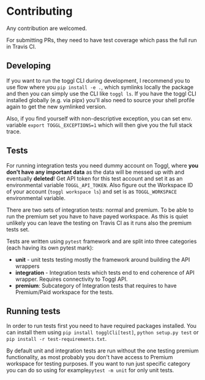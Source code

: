 # Contributing

Any contribution are welcomed.

For submitting PRs, they need to have test coverage which pass the full run in Travis CI.

## Developing

If you want to run the toggl CLI during development, I recommend you to use flow where you `pip install -e .`, which
symlinks locally the package and then you can simply use the CLI like `toggl ls`. If you have the toggl CLI installed globally (e.g. via pipx) you'll also need to source your shell profile again to get the new symlinked version.

Also, if you find yourself with non-descriptive exception, you can set env. variable `export TOGGL_EXCEPTIONS=1` which
 will then give you the full stack trace.

## Tests

For running integration tests you need dummy account on Toggl, where **you don't have any important data** as the data
will be messed up with and eventually **deleted**! Get API token for this test account and set it as an environmental variable
`TOGGL_API_TOKEN`. Also figure out the Workspace ID of your account (`toggl workspace ls`) and set is as `TOGGL_WORKSPACE`
environmental variable.

There are two sets of integration tests: normal and premium. To be able to run the premium set you have to have payed
workspace. As this is quiet unlikely you can leave the testing on Travis CI as it runs also the premium tests set.

Tests are written using `pytest` framework and are split into three categories (each having its own pytest mark):

* **unit** - unit tests testing mostly the framework around building the API wrappers
* **integration** - Integration tests which tests end to end coherence of API wrapper. Requires connectivity to Toggl API.
* **premium**: Subcategory of Integration tests that requires to have Premium/Paid workspace for the tests.

## Running tests

In order to run tests first you need to have required packages installed. You can install them using `pip install togglCli[test]`,
`python setup.py test` or `pip install -r test-requirements.txt`.

By default unit and integration tests are run without the one testing premium functionality, as most probably you don't have access to Premium workspace for testing purposes.
If you want to run just specific category you can do so using for example`pytest -m unit` for only unit tests.
